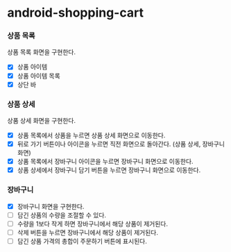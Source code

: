 # android-shopping-cart

### 상품 목록
상품 목록 화면을 구현한다.
  - [x] 상품 아이템 
  - [x] 상품 아이템 목록
  - [x] 상단 바

### 상품 상세
상품 상세 화면을 구현한다.
- [x] 상품 목록에서 상품을 누르면 상품 상세 화면으로 이동한다.
- [x] 뒤로 가기 버튼이나 아이콘을 누르면 직전 화면으로 돌아간다. (상품 상세, 장바구니 화면)
- [x] 상품 목록에서 장바구니 아이콘을 누르면 장바구니 화면으로 이동한다.
- [x] 상품 상세에서 장바구니 담기 버튼을 누르면 장바구니 화면으로 이동한다.

### 장바구니
- [x] 장바구니 화면을 구현한다.
- [ ] 담긴 상품의 수량을 조절할 수 있다.
- [ ] 수량을 1보다 작게 하면 장바구니에서 해당 상품이 제거된다.
- [ ] 삭제 버튼을 누르면 장바구니에서 해당 상품이 제거된다.
- [ ] 담긴 상품 가격의 총합이 주문하기 버튼에 표시된다.
